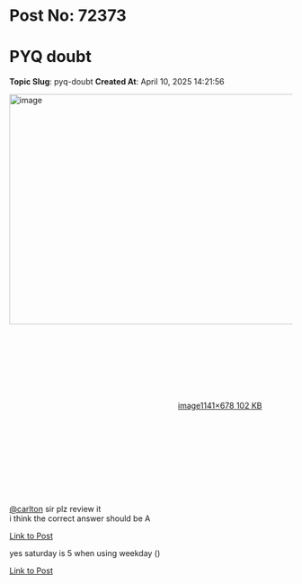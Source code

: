 # Post No: 72373
# PYQ doubt
**Topic Slug**: pyq-doubt
**Created At**: April 10, 2025 14:21:56

<div class="lightbox-wrapper"><a class="lightbox" href="https://europe1.discourse-cdn.com/flex013/uploads/iitm/original/3X/1/1/1147fa7bca00db3d2085d116f674364128961293.jpeg" data-download-href="/uploads/short-url/2sSksYtujWWAwKNlXlW2eJXwnDR.jpeg?dl=1" title="image" rel="noopener nofollow ugc"><img src="https://europe1.discourse-cdn.com/flex013/uploads/iitm/optimized/3X/1/1/1147fa7bca00db3d2085d116f674364128961293_2_690x410.jpeg" alt="image" data-base62-sha1="2sSksYtujWWAwKNlXlW2eJXwnDR" width="690" height="410" srcset="https://europe1.discourse-cdn.com/flex013/uploads/iitm/optimized/3X/1/1/1147fa7bca00db3d2085d116f674364128961293_2_690x410.jpeg, https://europe1.discourse-cdn.com/flex013/uploads/iitm/optimized/3X/1/1/1147fa7bca00db3d2085d116f674364128961293_2_1035x615.jpeg 1.5x, https://europe1.discourse-cdn.com/flex013/uploads/iitm/original/3X/1/1/1147fa7bca00db3d2085d116f674364128961293.jpeg 2x" data-dominant-color="EDEDEC"><div class="meta"><svg class="fa d-icon d-icon-far-image svg-icon" aria-hidden="true"><use href="#far-image"></use></svg><span class="filename">image</span><span class="informations">1141×678 102 KB</span><svg class="fa d-icon d-icon-discourse-expand svg-icon" aria-hidden="true"><use href="#discourse-expand"></use></svg></div></a></div><br>
<a class="mention" href="/u/carlton">@carlton</a> sir plz review it<br>
i think the correct answer should be A

[Link to Post](https://discourse.onlinedegree.iitm.ac.in/t/pyq-doubt/617911)

yes saturday is 5 when using weekday ()

[Link to Post](https://discourse.onlinedegree.iitm.ac.in/t/pyq-doubt/617921)

